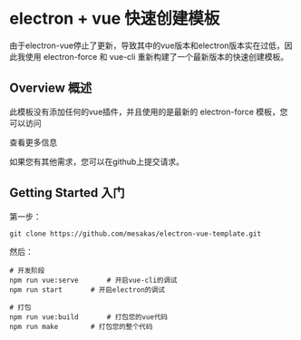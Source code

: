 # electron + vue 快速创建模板

由于electron-vue停止了更新，导致其中的vue版本和electron版本实在过低，因此我使用 electron-force 和 vue-cli 重新构建了一个最新版本的快速创建模板。









## Overview 概述

此模板没有添加任何的vue插件，并且使用的是最新的 electron-force 模板，您可以访问 

[electron-force]: https://www.electronforge.io/	"electron-force"

查看更多信息



如果您有其他需求，您可以在github上提交请求。









## Getting Started 入门

第一步：

``` 
git clone https://github.com/mesakas/electron-vue-template.git
```

然后：

``` 
# 开发阶段
npm run vue:serve		# 开启vue-cli的调试 
npm run start		# 开启electron的调试

# 打包
npm run vue:build		# 打包您的vue代码
npm run make		# 打包您的整个代码
```

